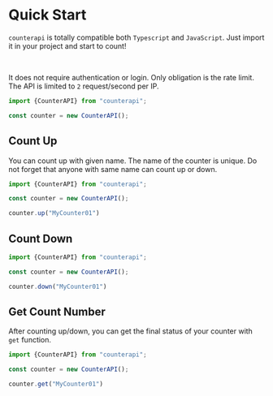 # Quick Start

`counterapi` is totally compatible both `Typescript` and `JavaScript`. Just import it in your project and start to
count!

<br/>

It does not require authentication or login. Only obligation is the rate limit. The API is limited to `2`
request/second per IP.

```typescript
import {CounterAPI} from "counterapi";

const counter = new CounterAPI();
```

## Count Up

You can count up with given name. The name of the counter is unique. Do not forget that anyone with same name can count
up or down.

```typescript
import {CounterAPI} from "counterapi";

const counter = new CounterAPI();

counter.up("MyCounter01")
```

## Count Down

```typescript
import {CounterAPI} from "counterapi";

const counter = new CounterAPI();

counter.down("MyCounter01")
```

## Get Count Number

After counting up/down, you can get the final status of your counter with `get` function.

```typescript
import {CounterAPI} from "counterapi";

const counter = new CounterAPI();

counter.get("MyCounter01")
```
